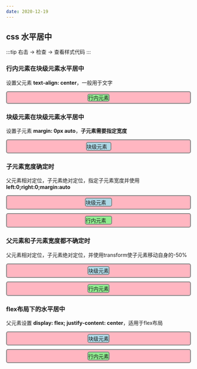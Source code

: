 ```yaml
---
date: 2020-12-19
---
```


## css 水平居中

:::tip
右击 → 检查 → 查看样式代码
:::

### 行内元素在块级元素水平居中

设置父元素 **text-align: center**，一般用于文字

<div class="horizontal-border horizontal-container" style="text-align:center">
    <span class="horizontal-border horizontal-inline">行内元素</span>
</div>

### 块级元素在块级元素水平居中

设置子元素 **margin: 0px auto**，**子元素需要指定宽度**

<div class="horizontal-border horizontal-container">
    <div class="horizontal-border horizontal-block" style="width:65px;margin:0px auto;">块级元素</div>
</div>

### 子元素宽度确定时

父元素相对定位，子元素绝对定位，指定子元素宽度并使用 **left:0;right:0;margin:auto**

<div class="horizontal-border horizontal-container" style="height:25px;position:relative">
    <div class="horizontal-border horizontal-block" style="position:absolute;width:70px;left:0;right:0;margin:auto">
        块级元素
    </div>
</div>

<div class="horizontal-border horizontal-container" style="height:25px;position:relative">
    <span class="horizontal-border horizontal-inline" style="position:absolute;width:70px;left:0;right:0;margin:auto">
        行内元素
    </span>
</div>

### 父元素和子元素宽度都不确定时

父元素相对定位，子元素绝对定位，并使用transform使子元素移动自身的-50%

<div class="horizontal-border horizontal-container" style="height:25px;position:relative">
    <div class="horizontal-border horizontal-block" style="position:absolute;left:50%;transform:translateX(-50%);">块级元素</div>
</div>

<div class="horizontal-border horizontal-container" style="height:25px;position:relative">
    <span class="horizontal-border horizontal-inline" style="position:absolute;left:50%;transform:translateX(-50%);">行内元素</span>
</div>

### flex布局下的水平居中

父元素设置 **display: flex; justify-content: center**，适用于flex布局

<div class="horizontal-border horizontal-container" style="display:flex;justify-content:center">
    <div class="horizontal-border horizontal-block">块级元素</div>
</div>

<div class="horizontal-border horizontal-container" style="display:flex;justify-content:center">
    <span class="horizontal-border horizontal-inline">行内元素</span>
</div>

<style>
.horizontal-border{
    border: 2px grey solid;
    border-radius: 5px;
}
.horizontal-container{
    background-color: lightpink;
    margin-bottom: 10px;
    padding:5px;
}
.horizontal-block{
    background-color: lightblue;
}
.horizontal-inline{
    background-color: lightgreen;
}
</style>
